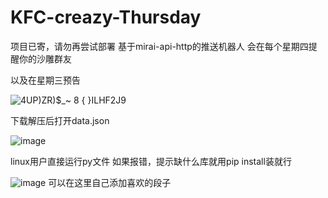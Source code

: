 # KFC-creazy-Thursday

项目已寄，请勿再尝试部署
基于mirai-api-http的推送机器人
会在每个星期四提醒你的沙雕群友

以及在星期三预告

![4UP)ZR)$_~ 8 { }ILHF2J9](https://user-images.githubusercontent.com/93362741/155684481-39875deb-a89e-4cbd-9249-042900172806.png)


下载解压后打开data.json

![image](https://user-images.githubusercontent.com/93362741/155682802-f60d6bdd-027b-42a1-9378-aa3b7a43ac2f.png)





linux用户直接运行py文件
如果报错，提示缺什么库就用pip install装就行


![image](https://user-images.githubusercontent.com/93362741/155684261-8e9da386-1fba-4acc-9054-72ac7822dc64.png)
可以在这里自己添加喜欢的段子
